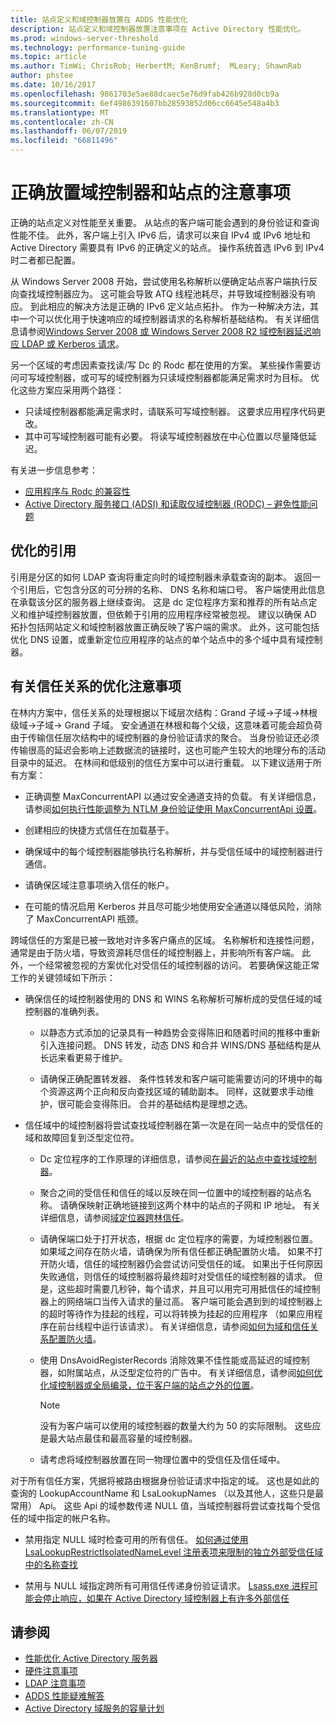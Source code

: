 ```yaml
---
title: 站点定义和域控制器放置在 ADDS 性能优化
description: 站点定义和域控制器放置注意事项在 Active Directory 性能优化。
ms.prod: windows-server-threshold
ms.technology: performance-tuning-guide
ms.topic: article
ms.author: TimWi; ChrisRob; HerbertM; KenBrumf;  MLeary; ShawnRab
author: phstee
ms.date: 10/16/2017
ms.openlocfilehash: 9861703e5ae88dcaec5e76d9fab426b928d0cb9a
ms.sourcegitcommit: 6ef4986391607bb28593852d06cc6645e548a4b3
ms.translationtype: MT
ms.contentlocale: zh-CN
ms.lasthandoff: 06/07/2019
ms.locfileid: "66811496"
---
```

# <a name="proper-placement-of-domain-controllers-and-site-considerations"></a>正确放置域控制器和站点的注意事项

正确的站点定义对性能至关重要。 从站点的客户端可能会遇到的身份验证和查询性能不佳。 此外，客户端上引入 IPv6 后，请求可以来自 IPv4 或 IPv6 地址和 Active Directory 需要具有 IPv6 的正确定义的站点。 操作系统首选 IPv6 到 IPv4 时二者都已配置。

从 Windows Server 2008 开始，尝试使用名称解析以便确定站点客户端执行反向查找域控制器应为。 这可能会导致 ATQ 线程池耗尽，并导致域控制器没有响应。 到此相应的解决方法是正确的 IPv6 定义站点拓扑。 作为一种解决方法，其中一个可以优化用于快速响应的域控制器请求的名称解析基础结构。 有关详细信息请参阅[Windows Server 2008 或 Windows Server 2008 R2 域控制器延迟响应 LDAP 或 Kerberos 请求](https://support.microsoft.com/kb/2668820)。

另一个区域的考虑因素查找读/写 Dc 的 Rodc 都在使用的方案。  某些操作需要访问可写域控制器，或可写的域控制器为只读域控制器都能满足需求时为目标。  优化这些方案应采用两个路径：
-   只读域控制器都能满足需求时，请联系可写域控制器。  这要求应用程序代码更改。
-   其中可写域控制器可能有必要。  将读写域控制器放在中心位置以尽量降低延迟。

有关进一步信息参考：
-   [应用程序与 Rodc 的兼容性](https://technet.microsoft.com/library/cc772597.aspx)
-   [Active Directory 服务接口 (ADSI) 和读取仅域控制器 (RODC) – 避免性能问题](https://blogs.technet.microsoft.com/fieldcoding/2012/06/24/active-directory-service-interface-adsi-and-the-read-only-domain-controller-rodc-avoiding-performance-issues/)

## <a name="optimize-for-referrals"></a>优化的引用

引用是分区的如何 LDAP 查询将重定向时的域控制器未承载查询的副本。 返回一个引用后，它包含分区的可分辨的名称、 DNS 名称和端口号。 客户端使用此信息在承载该分区的服务器上继续查询。 这是 dc 定位程序方案和推荐的所有站点定义和维护域控制器放置，但依赖于引用的应用程序经常被忽视。 建议以确保 AD 拓扑包括网站定义和域控制器放置正确反映了客户端的需求。 此外，这可能包括优化 DNS 设置，或重新定位应用程序的站点的单个站点中的多个域中具有域控制器。

## <a name="optimization-considerations-for-trusts"></a>有关信任关系的优化注意事项

在林内方案中，信任关系的处理根据以下域层次结构：Grand 子域-&gt;子域-&gt;林根级域-&gt;子域-&gt; Grand 子域。 安全通道在林根和每个父级，这意味着可能会超负荷由于传输信任层次结构中的域控制器的身份验证请求的聚合。 当身份验证还必须传输很高的延迟会影响上述数据流的链接时，这也可能产生较大的地理分布的活动目录中的延迟。 在林间和低级别的信任方案中可以进行重载。 以下建议适用于所有方案：

-   正确调整 MaxConcurrentAPI 以通过安全通道支持的负载。 有关详细信息，请参阅[如何执行性能调整为 NTLM 身份验证使用 MaxConcurrentApi 设置](https://support.microsoft.com/kb/2688798/EN-US)。

-   创建相应的快捷方式信任在加载基于。

-   确保域中的每个域控制器能够执行名称解析，并与受信任域中的域控制器进行通信。

-   请确保区域注意事项纳入信任的帐户。

-   在可能的情况启用 Kerberos 并且尽可能少地使用安全通道以降低风险，消除了 MaxConcurrentAPI 瓶颈。

跨域信任的方案是已被一致地对许多客户痛点的区域。 名称解析和连接性问题，通常是由于防火墙，导致资源耗尽信任的域控制器上，并影响所有客户端。 此外，一个经常被忽视的方案优化对受信任的域控制器的访问。 若要确保这能正常工作的关键领域如下所示：

-   确保信任的域控制器使用的 DNS 和 WINS 名称解析可解析成的受信任域的域控制器的准确列表。

    -   以静态方式添加的记录具有一种趋势会变得陈旧和随着时间的推移中重新引入连接问题。 DNS 转发，动态 DNS 和合并 WINS/DNS 基础结构是从长远来看更易于维护。

    -   请确保正确配置转发器、 条件性转发和客户端可能需要访问的环境中的每个资源这两个正向和反向查找区域的辅助副本。 同样，这就要求手动维护，很可能会变得陈旧。 合并的基础结构是理想之选。

-   信任域中的域控制器将尝试查找域控制器在第一次是在同一站点中的受信任的域和故障回复到泛型定位符。

    -   Dc 定位程序的工作原理的详细信息，请参阅[在最近的站点中查找域控制器](https://technet.microsoft.com/library/cc978016.aspx)。

    -   聚合之间的受信任和信任的域以反映在同一位置中的域控制器的站点名称。 请确保映射正确地链接到这两个林中的站点的子网和 IP 地址。 有关详细信息，请参阅[域定位器跨林信任](http://blogs.technet.com/b/askds/archive/2008/09/24/domain-locator-across-a-forest-trust.aspx)。

    -   请确保端口处于打开状态，根据 dc 定位程序的需要，为域控制器位置。 如果域之间存在防火墙，请确保为所有信任都正确配置防火墙。 如果不打开防火墙，信任的域控制器仍会尝试访问受信任的域。 如果出于任何原因失败通信，则信任的域控制器将最终超时对受信任的域控制器的请求。 但是，这些超时需要几秒钟，每个请求，并且可以用完可用抵信任的域控制器上的网络端口当传入请求的量过高。 客户端可能会遇到到的域控制器上的超时等待作为挂起的线程，可以将转换为挂起的应用程序 （如果应用程序在前台线程中运行该请求）。 有关详细信息，请参阅[如何为域和信任关系配置防火墙](https://support.microsoft.com/kb/179442)。

    -   使用 DnsAvoidRegisterRecords 消除效果不佳性能或高延迟的域控制器，如附属站点，从泛型定位符的广告中。 有关详细信息，请参阅[如何优化域控制器或全局编录，位于客户端的站点之外的位置](https://support.microsoft.com/kb/306602)。

        > [!NOTE]
        > 没有为客户端可以使用的域控制器的数量大约为 50 的实际限制。 这些应是最大站点最佳和最高容量的域控制器。

    
    -  请考虑将域控制器放置在同一物理位置中的受信任及信任域中。

对于所有信任方案，凭据将被路由根据身份验证请求中指定的域。 这也是如此的查询的 LookupAccountName 和 LsaLookupNames （以及其他人，这些只是最常用） Api。 这些 Api 的域参数传递 NULL 值，当域控制器将尝试查找每个受信任的域中指定的帐户名称。

-   禁用指定 NULL 域时检查可用的所有信任。 [如何通过使用 LsaLookupRestrictIsolatedNameLevel 注册表项来限制的独立外部受信任域中的名称查找](https://support.microsoft.com/kb/818024)

-   禁用与 NULL 域指定跨所有可用信任传递身份验证请求。 [Lsass.exe 进程可能会停止响应，如果在 Active Directory 域控制器上有许多外部信任](https://support.microsoft.com/kb/923241/EN-US)

## <a name="see-also"></a>请参阅
- [性能优化 Active Directory 服务器](index.md)
- [硬件注意事项](hardware-considerations.md)
- [LDAP 注意事项](ldap-considerations.md)
- [ADDS 性能疑难解答](troubleshoot.md) 
- [Active Directory 域服务的容量计划](https://go.microsoft.com/fwlink/?LinkId=324566)